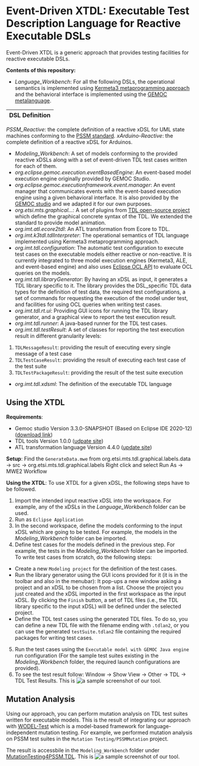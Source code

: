 # Event-Driven XTDL: Executable Test Description Language for Reactive Executable DSLs
Event-Driven XTDL is a generic approach that provides testing facilities for reactive executable DSLs.

**Contents of this repository:**

- *Language_Workbench*: For all the following DSLs, the operational semantics is implemented using [Kermeta3 metaprogramming approach](http://diverse-project.github.io/k3/) and the behavioral interface is implemented using the [GEMOC metalanguage](https://github.com/eclipse/gemoc-studio-modeldebugging/tree/master/framework/execution_framework/plugins/org.eclipse.gemoc.executionframework.behavioralinterface). 

| DSL Definition| 
| ------ |
*PSSM_Reactive*: the complete definition of a reactive xDSL for UML state machines conforming to the [PSSM standard](https://www.omg.org/spec/PSSM/1.0/About-PSSM/).
*xArduino-Reactive*: the complete definition of a reactive xDSL for Arduinos.

- *Modeling_Workbench*: A set of models conforming to the provided reactive xDSLs along with a set of event-driven TDL test cases written for each of them.
- *org.eclipse.gemoc.execution.eventBasedEngine*: An event-based model execution engine originally provided by GEMOC Studio.
- *org.eclipse.gemoc.executionframework.event.manager*: An event manager that communicates events with the event-based execution engine using a given behavioral interface. It is also provided by the [GEMOC studio](https://github.com/eclipse/gemoc-studio-modeldebugging/tree/master/framework/execution_framework/plugins/org.eclipse.gemoc.executionframework.event.manager) and we adapted it for our own purposes.
- *org.etsi.mts.graphical...*: A set of plugins from [TDL open-source project](https://labs.etsi.org/rep/top/ide) which define the graphical concrete syntax of the TDL. We extended the standard to provide model animation.
- *org.imt.atl.ecore2tdl*: An ATL transformation from Ecore to TDL.
- *org.imt.k3tdl.tdlInterpreter*: The operational semantics of TDL language implemented using Kermeta3 metaprogramming approach.
- *org.imt.tdl.configuration*: The automatic test configuration to execute test cases on the executable models either reactive or non-reactive. It is currently integrated to three model execution engines (Kermeta3, ALE, and event-based engine) and also uses [Eclipse OCL API](https://download.eclipse.org/ocl/javadoc/6.4.0/) to evaluate OCL queries on the models.
- *org.imt.tdl.libraryGenerator*: By having an xDSL as input, it generates a TDL library specific to it. The library provides the DSL_specific TDL data types for the definition of test data, the required test configurations, a set of commands for requesting the execution of the model under test, and facilities for using OCL queries when writing test cases.
- *org.imt.tdl.rt.ui*: Providing GUI icons for running the TDL library generator, and a graphical view to report the test execution result.
- *org.imt.tdl.runner*: A java-based runner for the TDL test cases.
- *org.imt.tdl.testResult*: A set of classes for reporting the test execution result in different granularity levels:
1. `TDLMessageResult`: providing the result of executing every single message of a test case
2. `TDLTestCaseResult`: providing the result of executing each test case of the test suite
3. `TDLTestPackageResult`: providing the result of the test suite execution
- *org.imt.tdl.xdsml*: The definition of the executable TDL language

## Using the XTDL
**Requirements**: 
- Gemoc studio Version 3.3.0-SNAPSHOT (Based on Eclipse IDE 2020-12) ([download link](https://download.eclipse.org/gemoc/packages/nightly/gemoc_studio-win32.win32.x86_64.zip))
- TDL tools Version 1.0.0 ([udpate site](https://tdl.etsi.org/eclipse/latest/))
- ATL transformation language Version 4.4.0 ([update site](http://download.eclipse.org/mmt/atl/updates/releases/4.4.0))

**Setup**: 
Find the `GenerateData.mwe` from org.etsi.mts.tdl.graphical.labels.data -> src -> org.etsi.mts.tdl.graphical.labels
Right click and select Run As -> MWE2 Workflow

**Using the XTDL**: 
To use XTDL for a given xDSL, the following steps have to be followed.
1. Import the intended input reactive xDSL into the workspace. For example, any of the xDSLs in the *Language_Workbench* folder can be used.
2. Run as `Eclipse Application`
3. In the second workspace, define the models conforming to the input xDSL which are going to be tested. For example, the models in the *Modeling_Workbench* folder can be imported.
4. Define test cases for the models defined in the previous step. For example, the tests in the *Modeling_Workbench* folder can be imported. 
To write test cases from scratch, do the following steps:
- Create a new `Modeling project` for the definition of the test cases.
- Run the library generator using the GUI icons provided for it (it is in the toolbar and also in the menubar): It pop-ups a new window asking a project and an xDSL to be chosen from a list. Choose the project you just created and the xDSL imported in the first workspace as the input xDSL. By clicking the `Finish` button, a set of TDL files (i.e., the TDL library specific to the input xDSL) will be defined under the selected project.
- Define the TDL test cases using the generated TDL files. To do so, you can define a new TDL file with the filename ending with `.tdlan2`, or you can use the generated `testSuite.tdlan2` file containing the required packages for writing test cases.
5. Run the test cases using the `Executable model with GEMOC Java engine` run configuration (For the sample test suites existing in the *Modeling_Workbench* folder, the required launch configurations are provided).
6. To see the test result follow: Window -> Show View -> Other -> TDL -> TDL Test Results. This is ![a sample screenshot of our tool](https://gitlab.univ-nantes.fr/naomod/faezeh-public/xtdl/-/blob/xTDL_EventManager/testResult.PNG).

## Mutation Analysis
Using our approach, you can perform mutation analysis on TDL test suites written for executable models.
This is the result of integrating our approach with [WODEL-Test](https://link.springer.com/article/10.1007/s10270-020-00827-0) which is a model-based framework for language-independent mutation testing. 
For example, we performed mutation analysis on PSSM test suites in the `Mutation Testing/PSSMMutation` project.

The result is accessbile in the `Modeling_Workbench` folder under [MutationTesting4PSSM.TDL](https://gitlab.univ-nantes.fr/naomod/faezeh-public/xtdl/-/tree/xTDL_EventManager/Modeling_Workbench/MutationTesting4PSSM.TDL).
This is ![a sample screenshot of our tool](https://gitlab.univ-nantes.fr/naomod/faezeh-public/xtdl/-/blob/xTDL_EventManager/mutation.PNG).

